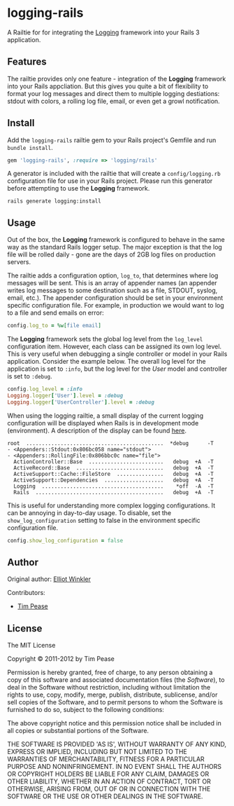 logging-rails
=============

A Railtie for for integrating the [Logging](https://github.com/TwP/logging)
framework into your Rails 3 application.

Features
--------

The railtie provides only one feature - integration of the **Logging**
framework into your Rails appcliation. But this gives you quite a bit of
flexibility to format your log messages and direct them to multiple logging
destiations: stdout with colors, a rolling log file, email, or even get a
growl notification.

Install
-------

Add the ```logging-rails``` railtie gem to your Rails project's Gemfile and run ```bundle install```.

```ruby
gem 'logging-rails', :require => 'logging/rails'
````

A generator is included with the railtie that will create a ```config/logging.rb```
configuration file for use in your Rails project. Please run this generator
before attempting to use the **Logging** framework.

```
rails generate logging:install
```

Usage
-----

Out of the box, the **Logging** framework is configured to behave in the same
way as the standard Rails logger setup. The major exception is that the log
file will be rolled daily - gone are the days of 2GB log files on production
servers.

The railtie adds a configuration option, ```log_to```, that determines where
log messages will be sent. This is an array of appender names (an appender
writes log messages to some destination such as a file, STDOUT, syslog, email,
etc.). The appender configuration should be set in your environment specific
configuration file. For example, in production we would want to log to a file
and send emails on error:

```ruby
config.log_to = %w[file email]
```

The **Logging** framework sets the global log level from the ```log_level```
configuration item. However, each class can be assigned its own log level.
This is very useful when debugging a single controller or model in your
Rails application. Consider the example below. The overall log level for the
application is set to ```:info```, but the log level for the *User* model and
controller is set to ```:debug```.

```ruby
config.log_level = :info
Logging.logger['User'].level = :debug
Logging.logger['UserController'].level = :debug
```

When using the logging railtie, a small display of the current logging
configuration will be displayed when Rails is in development mode
(environment). A description of the display can be found
[here](https://github.com/TwP/logging/blob/master/lib/logging.rb#L400).

```
root  ............................................  *debug      -T
- <Appenders::Stdout:0x806bc058 name="stdout">
- <Appenders::RollingFile:0x806bbc0c name="file">
  ActionController::Base  ........................   debug  +A  -T
  ActiveRecord::Base  ............................   debug  +A  -T
  ActiveSupport::Cache::FileStore  ...............   debug  +A  -T
  ActiveSupport::Dependencies  ...................   debug  +A  -T
  Logging  .......................................    *off  -A  -T
  Rails  .........................................   debug  +A  -T
```

This is useful for understanding more complex logging configurations. It can
be annoying in day-to-day usage. To disable, set the ```show_log_configuration```
setting to false in the environment specific configuration file.

```ruby
config.show_log_configuration = false
```

Author
------

Original author: [Elliot Winkler](https://github.com/mcmire)

Contributors:

* [Tim Pease](https://github.com/TwP)

License
-------

The MIT License

Copyright © 2011-2012 by Tim Pease

Permission is hereby granted, free of charge, to any person obtaining
a copy of this software and associated documentation files (the
*Software*), to deal in the Software without restriction, including
without limitation the rights to use, copy, modify, merge, publish,
distribute, sublicense, and/or sell copies of the Software, and to
permit persons to whom the Software is furnished to do so, subject to
the following conditions:

The above copyright notice and this permission notice shall be
included in all copies or substantial portions of the Software.

THE SOFTWARE IS PROVIDED 'AS IS', WITHOUT WARRANTY OF ANY KIND,
EXPRESS OR IMPLIED, INCLUDING BUT NOT LIMITED TO THE WARRANTIES OF
MERCHANTABILITY, FITNESS FOR A PARTICULAR PURPOSE AND NONINFRINGEMENT.
IN NO EVENT SHALL THE AUTHORS OR COPYRIGHT HOLDERS BE LIABLE FOR ANY
CLAIM, DAMAGES OR OTHER LIABILITY, WHETHER IN AN ACTION OF CONTRACT,
TORT OR OTHERWISE, ARISING FROM, OUT OF OR IN CONNECTION WITH THE
SOFTWARE OR THE USE OR OTHER DEALINGS IN THE SOFTWARE.
